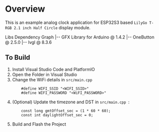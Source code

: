 # Overview
This is an example analog clock application for ESP32S3 based `LilyGo T-RGB 2.1 inch Half Circle` display module. 

Libs Dependency Graph
|-- GFX Library for Arduino @ 1.4.2
|-- OneButton @ 2.5.0
|-- lvgl @ 8.3.6


## To Build
1. Install Visual Studio Code and PlatformIO
2. Open the Folder in Visual Studio
3. Change the WiFi details in `src/main.cpp `
    ```
        #define WIFI_SSID "<WIFI_SSID>"
        #define WIFI_PASSWORD "<WiFI_PASSWORD>"
    ```
4. (Optional) Update the timezone and DST in `src/main.cpp `: 
    ```
        const long gmtOffset_sec = (1 * 60 * 60);
        const int daylightOffset_sec = 0;
    ``` 
5. Build and Flash the Project
